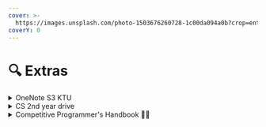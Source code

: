 ```yaml
---
cover: >-
  https://images.unsplash.com/photo-1503676260728-1c00da094a0b?crop=entropy&cs=srgb&fm=jpg&ixid=M3wxOTcwMjR8MHwxfHNlYXJjaHwxfHxsZWFybmluZ3xlbnwwfHx8fDE2OTUxNDU4NzN8MA&ixlib=rb-4.0.3&q=85
coverY: 0
---
```


# 🔍 Extras

<details>

<summary>OneNote S3 KTU</summary>

[All in OneNote](https://onedrive.live.com/redir?resid=A5EFF3B93E4F081B%21163\&authkey=%21AuhV6GCkdOK5qhQ\&page=View\&wd=target%28New%20Section%201.one%7C202c39a8-9873-474c-b635-57bac5703cd4%2FSubjects%7C6e69f7a7-f2c0-6845-b2ab-ec680e227a46%2F%29\&wdorigin=NavigationUrl)👈

</details>

<details>

<summary>CS 2nd year drive</summary>

[Click here](https://drive.google.com/drive/folders/13Hf9sOEl-tXwCkWzLUErG-Q4yp8S9dNQ?usp=drive_link)👈

</details>

<details>

<summary>Competitive Programmer's Handbook 🧑‍💻</summary>

[Click Here](https://drive.google.com/file/d/1Ut_HT2lrgsBUWJ7-tgN3WM26QBzqZSDg/view?usp=drive_link)👈

</details>

